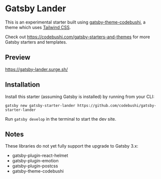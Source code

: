 # Gatsby Lander

This is an experimental starter built using [gatsby-theme-codebushi](https://github.com/codebushi/gatsby-theme-codebushi), a theme which uses [Tailwind CSS](https://tailwindcss.com/).

Check out <https://codebushi.com/gatsby-starters-and-themes> for more Gatsby starters and templates.

## Preview

<https://gatsby-lander.surge.sh/>

## Installation

Install this starter (assuming Gatsby is installed) by running from your CLI:

```cli
gatsby new gatsby-starter-lander https://github.com/codebushi/gatsby-starter-lander
```

Run `gatsby develop` in the terminal to start the dev site.

## Notes

These libraries do not yet fully support the upgrade to Gatsby 3.x:

* gatsby-plugin-react-helmet
* gatsby-plugin-emotion
* gatsby-plugin-postcss
* gatsby-theme-codebushi
